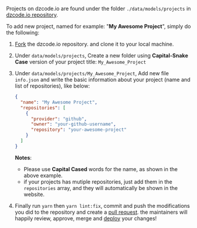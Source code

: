 Projects on dzcode.io are found under the folder `./data/models/projects` in [dzcode.io repository](https://github.com/dzcode-io/dzcode.io/tree/main/data/models/projects).

To add new project, named for example: "**My Awesome Project**", simply do the following:

1. [Fork](/Learn/Git_Basics/What_The_Fork) the dzcode.io repository. and clone it to your local machine.

2. Under `data/models/projects`, Create a new folder using **Capital-Snake Case** version of your project title: `My_Awesome_Project`

3. Under `data/models/projects/My_Awesome_Project`, Add new file `info.json` and write the basic information about your project (name and list of repositories), like below:

   ```json
   {
     "name": "My Awesome Project",
     "repositories": [
       {
         "provider": "github",
         "owner": "your-github-username",
         "repository": "your-awesome-project"
       }
     ]
   }
   ```

   **Notes**:

   - Please use **Capital Cased** words for the name, as shown in the above example.
   - if your projects has mutiple repositories, just add them in the `repositories` array, and they will automatically be shown in the website.

4. Finally run `yarn` then `yarn lint:fix`, commit and push the modifications you did to the repository and create a [pull request](/learn/git_basics/pull_merge_request). the maintainers will happily review, approve, merge and [deploy](https://github.com/dzcode-io/dzcode.io/releases) your changes!
